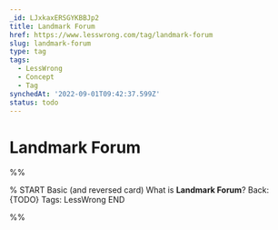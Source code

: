 ```yaml
---
_id: LJxkaxERSGYKBBJp2
title: Landmark Forum
href: https://www.lesswrong.com/tag/landmark-forum
slug: landmark-forum
type: tag
tags:
  - LessWrong
  - Concept
  - Tag
synchedAt: '2022-09-01T09:42:37.599Z'
status: todo
---
```


# Landmark Forum


%%

% START
Basic (and reversed card)
What is **Landmark Forum**?
Back: {TODO}
Tags: LessWrong
END
<!--ID: 1663156995012-->


%%
	
